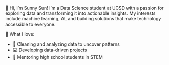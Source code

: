 👋 Hi, I’m Sunny Sun!
I’m a Data Science student at UCSD with a passion for exploring data and transforming it into actionable insights. My interests include machine learning, AI, and building solutions that make technology accessible to everyone.

🌟 What I love:

- 🧹 Cleaning and analyzing data to uncover patterns
- 💻 Developing data-driven projects
- 🤝 Mentoring high school students in STEM
<!---
SunnyChingSun/SunnyChingSun is a ✨ special ✨ repository because its `README.md` (this file) appears on your GitHub profile.
You can click the Preview link to take a look at your changes.
--->
